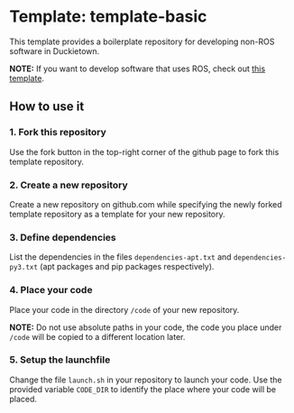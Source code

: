 # Template: template-basic

This template provides a boilerplate repository for developing non-ROS software
in Duckietown.

**NOTE:** If you want to develop software that uses ROS, check out
[this template](https://github.com/duckietown/template-ros).


## How to use it

### 1. Fork this repository

Use the fork button in the top-right corner of the github page to fork this template repository.


### 2. Create a new repository

Create a new repository on github.com while
specifying the newly forked template repository as
a template for your new repository.


### 3. Define dependencies

List the dependencies in the files `dependencies-apt.txt` and
`dependencies-py3.txt` (apt packages and pip packages respectively).


### 4. Place your code

Place your code in the directory `/code` of
your new repository.

**NOTE:** Do not use absolute paths in your code, the code you place under `/code` will be copied to a different location later.


### 5. Setup the launchfile

Change the file `launch.sh` in your repository to
launch your code. Use the provided variable `CODE_DIR`
to identify the place where your code will be placed.
